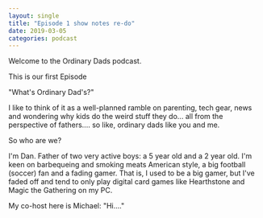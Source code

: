 ```yaml
---
layout: single
title: "Episode 1 show notes re-do"
date: 2019-03-05
categories: podcast
---
```


Welcome to the Ordinary Dads podcast.

This is our first Episode

"What's Ordinary Dad's?"

I like to think of it as a well-planned ramble on parenting, tech gear, news and wondering why kids do the weird stuff they do... all from the perspective of fathers.... so like, ordinary dads like you and me.

So who are we?

I'm Dan. Father of two very active boys: a 5 year old and a 2 year old. I'm keen on barbequeing and smoking meats American style, a big football (soccer) fan and a fading gamer. That is, I used to be a big gamer, but I've faded off and tend to only play digital card games like Hearthstone and Magic the Gathering on my PC.

My co-host here is Michael: "Hi...."
